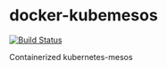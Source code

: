 # docker-kubemesos

[![Build Status](https://travis-ci.org/katosys/docker-kubemesos.svg?branch=master)](https://travis-ci.org/katosys/docker-kubemesos)

Containerized kubernetes-mesos
